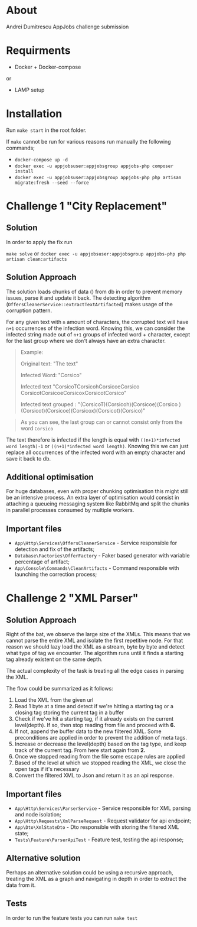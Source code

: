 # About
Andrei Dumitrescu AppJobs challenge submission

# Requirments 
- Docker + Docker-compose

or

- LAMP setup

# Installation
Run `make start` in the root folder. 

If `make` cannot be run for various reasons run manually the following commands; 

- `docker-compose up -d`
- `docker exec -u appjobsuser:appjobsgroup appjobs-php composer install`
- `docker exec -u appjobsuser:appjobsgroup appjobs-php php artisan migrate:fresh --seed --force`

# Challenge 1 "City Replacement"
## Solution
In order to apply the fix run

`make solve` or `docker exec -u appjobsuser:appjobsgroup appjobs-php php artisan clean:artifacts`

## Solution Approach
The solution loads chunks of data () from db in order to prevent memory issues, parse it and update it back.
The detecting algorithm (`OffersCleanerService::extractTextArtifacted`) makes usage of the corruption pattern.

For any given text with `n` amount of characters, the corrupted text will have `n+1` occurrences of the infection word.
Knowing this, we can consider the infected string made out of `n+1` groups of infected word + character, except for the last group where we don't always have an extra character.

> Example:
>
> Original text: "The text"
>
> Infected Word: "Corsico"
>
> Infected text "CorsicoTCorsicohCorsicoeCorsico CorsicotCorsicoeCorsicoxCorsicotCorsico"
>
> Infected text grouped : "(CorsicoT)(Corsicoh)(Corsicoe)(Corsico )(Corsicot)(Corsicoe)(Corsicox)(Corsicot)(Corsico)"

> As you can see, the last group can or cannot consist only from the word `Corsico`

The text therefore is infected if the length is equal with `((n+1)*infected word length)-1` or `((n+1)*infected word length)`. Knowing this we can just replace all occurrences of the infected word with an empty character and save it back to db.

## Additional optimisation
For huge databases, even with proper chunking optimisation this might still be an intensive process.
An extra layer of optimisation would consist in attaching a queueing messaging system like RabbitMq and split the chunks in parallel processes consumed by multiple workers.

## Important files
- `App\Http\Services\OffersCleanerService` - Service responsible for detection and fix of the artifacts;
- `Database\Factories\OfferFactory` - Faker based generator with variable percentage of artifact;
- `App\Console\Commands\CleanArtifacts` - Command responsible with launching the correction process;

# Challenge 2 "XML Parser"
## Solution Approach
Right of the bat, we observe the large size of the XMLs. This means that we cannot parse the entire XML and isolate the first repetitive node.
For that reason we should lazy load the XML as a stream, byte by byte and detect what type of tag we encounter.
The algorithm runs until it finds a starting tag already existent on the same depth.

The actual complexity of the task is treating all the edge cases in parsing the XML.

The flow could be summarized as it follows:
1. Load the XML from the given url
2. Read 1 byte at a time and detect if we're hitting a starting tag or a closing tag storing the current tag in a buffer
3. Check if we've hit a starting tag, if it already exists on the current level(depth). If so, then stop reading from file and proceed with **6.**
4. If not, append the buffer data to the new filtered XML. Some preconditions are applied in order to prevent the addition of meta tags.
5. Increase or decrease the level(depth) based on the tag type, and keep track of the current tag. From here start again from **2.**
6. Once we stopped reading from the file some escape rules are applied
7. Based of the level at which we stopped reading the XML, we close the open tags if it's necessary
8. Convert the filtered XML to Json and return it as an api response.

## Important files
- `App\Http\Services\ParserService` - Service responsible for XML parsing and node isolation;
- `App\Http\Requests\XmlParseRequest` - Request validator for api endpoint;
- `App\Dto\XmlStateDto` - Dto responsible with storing the filtered XML state;
- `Tests\Feature\ParserApiTest` - Feature test, testing the api response;

## Alternative solution
Perhaps an alternative solution could be using a recursive approach, treating the XML as a graph and navigating in depth in order to extract the data from it. 

## Tests
In order to run the feature tests you can run `make test`


